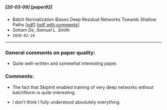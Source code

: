 ##### [20-03-09] [paper92]
- Batch Normalization Biases Deep Residual Networks Towards Shallow Paths [[pdf]](https://arxiv.org/abs/2002.10444) [[pdf with comments]](https://github.com/fregu856/papers/blob/master/commented_pdfs/Batch%20Normalization%20Biases%20Deep%20Residual%20Networks%20Towards%20Shallow%20Path.pdf)
- *Soham De, Samuel L. Smith*
- `2020-02-24`

****

### General comments on paper quality:
- Quite well-written and somewhat interesting paper.

### Comments:
- The fact that SkipInit enabled training of very deep networks without batchNorm is quite interesting.

- I don't think I fully understood absolutely everything.
